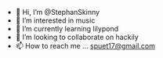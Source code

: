 - 👋 Hi, I’m @StephanSkinny
- 👀 I’m interested in music
- 🌱 I’m currently learning lilypond
- 💞️ I’m looking to collaborate on hackily
- 📫 How to reach me ...
spuet17@gmail.com
<!---
StephanSkinny/StephanSkinny is a ✨ special ✨ repository because its `README.md` (this file) appears on your GitHub profile.
You can click the Preview link to take a look at your changes.
--->
